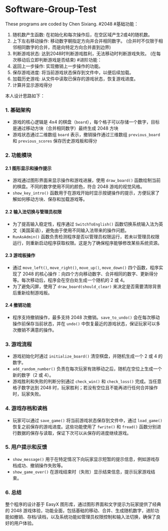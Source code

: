 # Software-Group-Test
These programs are coded by Chen Sixiang. 
#2048
#基础功能：
1. 随机数产生函数: 在初始化和每次操作后，在空区域产生2或4的随机数。
2. 上下左右移动操作: 移动数字朝指定方向并合并相同数字。
(合并时不仅限于相邻相同数字的合并，而是向特定方向合并直到边界)
3. 判断游戏状态: 达到2048时判断游戏胜利，无法移动时判断游戏失败。
(在每次移动后立即判断游戏是否结束)
#进阶功能：
1. 返回上一步操作: 实现撤销上一步操作的功能。
2. 保存游戏进度: 将当前游戏状态保存到文件中，以便后续加载。
3. 加载历史游戏: 从文件中读取已保存的游戏状态，恢复游戏进度。
4. 计算并显示游戏得分

本人设计思路如下：

### 1. **基础架构**
- 游戏的核心逻辑是 4x4 的棋盘（`board`），每个格子可以存储一个数字，目标是通过移动方块（合并相同数字）最终生成 2048 方块
- 游戏状态通过二维数组 `board` 表示，撤销操作通过三维数组 `previous_board` 和 `previous_scores` 保存历史游戏板和得分

### 2. **功能模块**
#### 2.1 **图形显示和操作提示**
- 游戏通过图形界面来显示操作和游戏进展，使用 `draw_board()` 函数绘制当前的棋盘。不同的数字使用不同的颜色，符合 2048 游戏的视觉风格。
- `show_key_intro()` 函数用于在游戏开始时显示按键操作的提示，方便玩家了解如何移动方块、保存和加载游戏等。

#### 2.2 **输入法切换与管理员权限**
- 为了提高输入稳定性，程序通过 `SwitchToEnglish()` 函数切换系统输入法为英文（美国英语），避免由于使用不同输入法带来的操作问题。
- `RunAsAdmin()` 函数负责检测程序是否以管理员权限运行，若未以管理员权限运行，则重新启动程序获取权限。这是为了确保程序能够修改某些系统资源。

#### 2.3 **游戏板操作**
- 通过 `move_left()`, `move_right()`, `move_up()`, `move_down()` 四个函数，程序实现了 2048 的核心操作：向四个方向移动数字、合并相同的数字、更新得分等。每次移动后，程序会在空白处生成一个随机的 2 或 4。
- 为了避免闪屏，使用了 `draw_board(should_clear)` 来决定是否需要清除背景后重新绘制游戏板。

#### 2.4 **撤销功能**
- 程序支持撤销操作，最多支持 2048 次撤销。`save_to_undo()` 会在每次移动操作前保存当前状态，并在 `undo()` 中恢复最近的游戏状态，保证玩家可以多次撤销不满意的操作。

### 3. **游戏流程**
- 游戏初始化时通过 `initialize_board()` 清空棋盘，并随机生成一个 2 或 4 的数字。
- `add_random_number()` 负责在每次玩家有效移动之后，随机在空位上生成一个新的数字（2 或 4）。
- 游戏胜利和失败的判断分别通过 `check_win()` 和 `check_loss()` 完成。当任意格子数字达到 2048 时，玩家胜利；若没有空位且不能再进行任何合并操作时，玩家失败。

### 4. **游戏存档和读档**
- 玩家可以通过 `save_game()` 将当前游戏状态保存到文件中，通过 `load_game()` 恢复之前保存的游戏进度。这些功能使用了 `fwrite()` 和 `fread()` 函数分别进行数据的保存与读取，保证下次可以从保存的进度继续游戏。

### 5. **用户提示和反馈**
- `show_message()` 用于在特定情况下向玩家显示短暂的提示信息，例如游戏存档成功、撤销操作失败等。
- `show_game_over()` 在游戏结束时（失败）显示结束信息，提示玩家游戏结束。

### 6. **总结**
整个程序的设计基于 EasyX 图形库，通过图形界面和文字提示为玩家提供了经典的 2048 游戏体验，功能全面，包括基础的移动、合并、生成随机数字，进阶功能如撤销、存档/读档，以及系统功能如管理员权限控制和输入法切换，确保了良好的用户体验。
